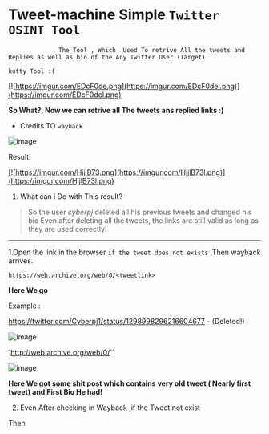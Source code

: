 # Tweet-machine Simple `Twitter OSINT Tool`


                  The Tool , Which  Used To retrive All the tweets and Replies as well as bio of the Any Twitter User (Target)
`kutty Tool :(`
                  
 [![https://imgur.com/EDcF0de.png](https://imgur.com/EDcF0del.png)](https://imgur.com/EDcF0del.png)
 
 **So What?, Now  we can retrive all The tweets ans replied links :)**
 
 - Credits TO `wayback`

![image](https://user-images.githubusercontent.com/72292872/151790845-8baa9f49-c3a2-4ffd-be50-70712021bc1b.png)

Result: 

[![https://imgur.com/HjjlB73.png](https://imgur.com/HjjlB73l.png)](https://imgur.com/HjjlB73l.png)

1. What can i Do with This result?

>So the user *cyberpj* deleted all his previous tweets and changed his bio 
Even after deleting all the tweets, the links are still valid as long as they are used correctly!

---

1.Open the link in the browser `if the tweet does not exists` ,Then wayback arrives.

`https://web.archive.org/web/0/<tweetlink>`
  
 **Here We go**
  
 Example :
  
 https://twitter.com/Cyberpj1/status/1298998296216604677 - (Deleted!)
  
![image](https://user-images.githubusercontent.com/72292872/151793125-893262ab-505b-4cc0-84f5-2edbbad48be3.png)
  
`http://web.archive.org/web/0/<deletedtweet>``
  
![image](https://user-images.githubusercontent.com/72292872/151793168-5a134a75-2989-4c7c-8c1f-b10855565300.png)

**Here We got some shit post which contains very old tweet ( Nearly first tweet) and First Bio He had!**

2. Even After checking in Wayback ,if the Tweet not exist

Then
 

  
